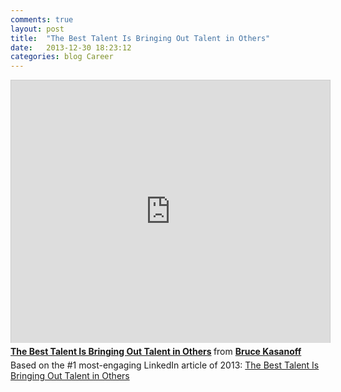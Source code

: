 ```yaml
---
comments: true
layout: post
title:  "The Best Talent Is Bringing Out Talent in Others"
date:   2013-12-30 18:23:12
categories: blog Career
---
```


<iframe style="border: 1px solid #CCC; border-width: 1px 1px 0; margin-bottom: 5px;" src="https://www.slideshare.net/slideshow/embed_code/29367035?rel=0" height="420" width="510" allowfullscreen="" frameborder="0" marginwidth="0" marginheight="0" scrolling="no"></iframe>
<div style="margin-bottom: 5px;"><strong> <a title="The Best Talent Is Bringing Out Talent in Others" href="https://www.slideshare.net/NowPosible/the-best-talent-is-bringing-out-talent-in-others" target="_blank">The Best Talent Is Bringing Out Talent in Others</a> </strong> from <strong><a href="http://www.slideshare.net/NowPosible" target="_blank">Bruce Kasanoff</a></strong></div>
Based on the #1 most-engaging LinkedIn article of 2013: <a href="http://www.linkedin.com/today/post/article/20130516122628-36792-the-best-talent-is-bringing-out-talent-in-others" target="_blank">The Best Talent Is Bringing Out Talent in Others</a>